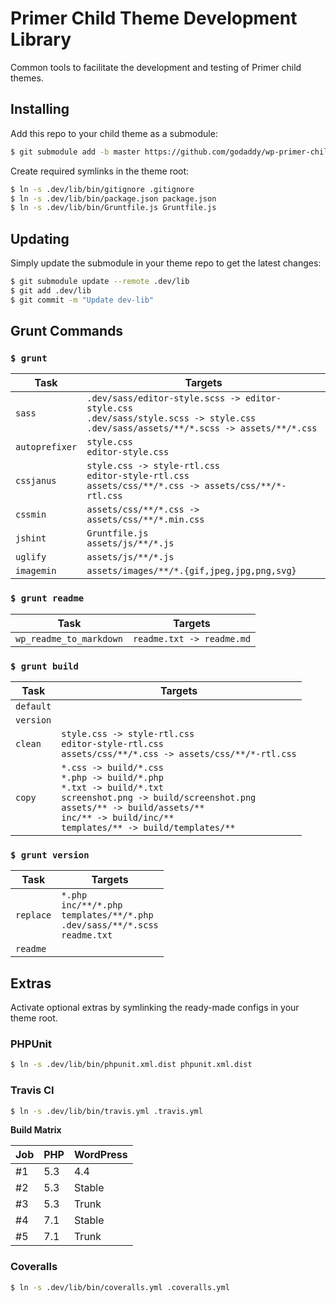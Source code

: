 # Primer Child Theme Development Library

Common tools to facilitate the development and testing of Primer child themes.

## Installing

Add this repo to your child theme as a submodule:

```sh
$ git submodule add -b master https://github.com/godaddy/wp-primer-child-dev-lib.git .dev/lib
```

Create required symlinks in the theme root:

```sh
$ ln -s .dev/lib/bin/gitignore .gitignore
$ ln -s .dev/lib/bin/package.json package.json
$ ln -s .dev/lib/bin/Gruntfile.js Gruntfile.js
```

## Updating

Simply update the submodule in your theme repo to get the latest changes:

```sh
$ git submodule update --remote .dev/lib
$ git add .dev/lib
$ git commit -m "Update dev-lib"
```

## Grunt Commands

### `$ grunt`

| Task           | Targets |
| -------------- | ------- |
| `sass`         | `.dev/sass/editor-style.scss -> editor-style.css`<br>`.dev/sass/style.scss -> style.css`<br>`.dev/sass/assets/**/*.scss -> assets/**/*.css` |
| `autoprefixer` | `style.css`<br>`editor-style.css` |
| `cssjanus`     | `style.css -> style-rtl.css`<br>`editor-style-rtl.css`<br>`assets/css/**/*.css -> assets/css/**/*-rtl.css` |
| `cssmin`       | `assets/css/**/*.css -> assets/css/**/*.min.css` |
| `jshint`       | `Gruntfile.js`<br>`assets/js/**/*.js` |
| `uglify`       | `assets/js/**/*.js` |
| `imagemin`     | `assets/images/**/*.{gif,jpeg,jpg,png,svg}` |

### `$ grunt readme`

| Task                    | Targets                   |
| ----------------------- | ------------------------- |
| `wp_readme_to_markdown` | `readme.txt -> readme.md` |

### `$ grunt build`

| Task      | Targets |
| --------- | ------- |
| `default` |         |
| `version` |         |
| `clean`   | `style.css -> style-rtl.css`<br>`editor-style-rtl.css`<br>`assets/css/**/*.css -> assets/css/**/*-rtl.css` |
| `copy`    | `*.css -> build/*.css`<br>`*.php -> build/*.php`<br>`*.txt -> build/*.txt`<br>`screenshot.png -> build/screenshot.png`<br>`assets/** -> build/assets/**`<br>`inc/** -> build/inc/**`<br>`templates/** -> build/templates/**` |

### `$ grunt version`

| Task      | Targets |
| --------- | ------- |
| `replace` | `*.php`<br>`inc/**/*.php`<br>`templates/**/*.php`<br>`.dev/sass/**/*.scss`<br>`readme.txt` |
| `readme`  |         |

## Extras

Activate optional extras by symlinking the ready-made configs in your theme root.

### PHPUnit

```sh
$ ln -s .dev/lib/bin/phpunit.xml.dist phpunit.xml.dist
```

### Travis CI

```sh
$ ln -s .dev/lib/bin/travis.yml .travis.yml
```

**Build Matrix**

| Job    | PHP    | WordPress    |
| ------ | ------ | ------------ |
| #1     | 5.3    | 4.4          |
| #2     | 5.3    | Stable       |
| #3     | 5.3    | Trunk        |
| #4     | 7.1    | Stable       |
| #5     | 7.1    | Trunk        |

### Coveralls

```sh
$ ln -s .dev/lib/bin/coveralls.yml .coveralls.yml
```
